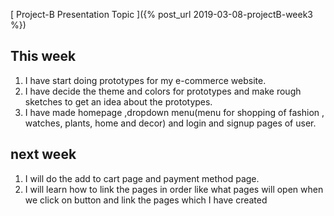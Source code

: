 [ Project-B Presentation Topic ]({% post_url 2019-03-08-projectB-week3 %})

## This week
1) I have start doing prototypes for my e-commerce website.
2) I have decide the theme and colors for prototypes and make rough sketches to get an idea about the prototypes.
3) I have made homepage ,dropdown menu(menu for shopping of fashion , watches, plants, home and decor) and 
login and signup pages of user.

## next week
1) I will do the add to cart page and payment method page.
2) I will learn how to link the pages in order like what pages will open when we click on button and link the pages which I have created
 
